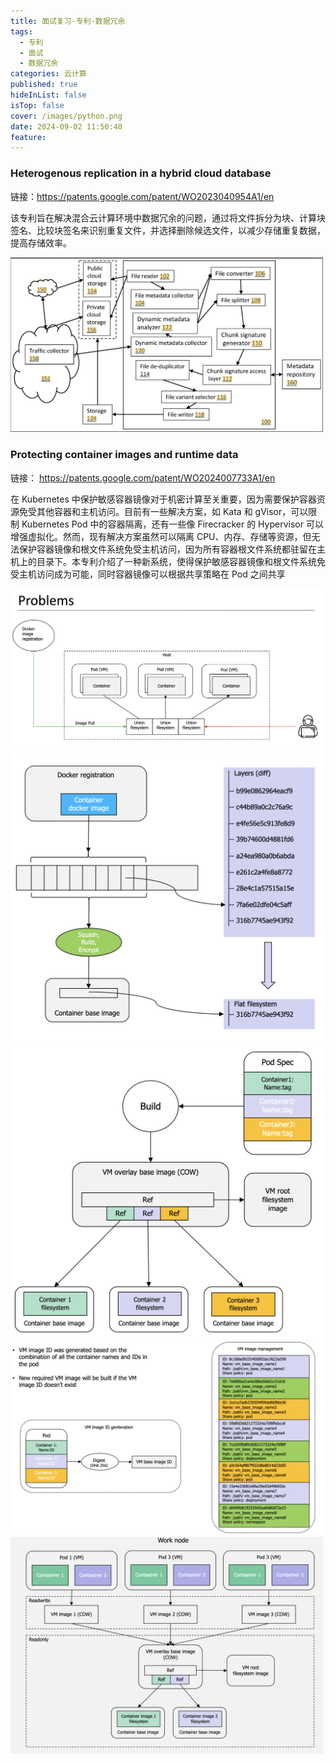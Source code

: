 ```yaml
---
title: 面试复习-专利-数据冗余
tags:
  - 专利
  - 面试
  - 数据冗余
categories: 云计算
published: true
hideInList: false
isTop: false
cover: /images/python.png
date: 2024-09-02 11:50:40
feature:
---
```


### Heterogenous replication in a hybrid cloud database 

链接：https://patents.google.com/patent/WO2023040954A1/en

该专利旨在解决混合云计算环境中数据冗余的问题，通过将文件拆分为块、计算块签名、比较块签名来识别重复文件，并选择删除候选文件，以减少存储重复数据，提高存储效率。

<img src="/images/patent_dr.png" width="500px" />


### Protecting container images and runtime data 

链接： https://patents.google.com/patent/WO2024007733A1/en

在 Kubernetes 中保护敏感容器镜像对于机密计算至关重要，因为需要保护容器资源免受其他容器和主机访问。目前有一些解决方案，如 Kata 和 gVisor，可以限制 Kubernetes Pod 中的容器隔离，还有一些像 Firecracker 的 Hypervisor 可以增强虚拟化。然而，现有解决方案虽然可以隔离 CPU、内存、存储等资源，但无法保护容器镜像和根文件系统免受主机访问，因为所有容器根文件系统都驻留在主机上的目录下。本专利介绍了一种新系统，使得保护敏感容器镜像和根文件系统免受主机访问成为可能，同时容器镜像可以根据共享策略在 Pod 之间共享

<img src="/images/patent-2-1.png" width="500px" />
<img src="/images/patent-2-2.png" width="500px" />
<img src="/images/patent-2-3.png" width="500px" />
<img src="/images/patent-2-4.png" width="500px" />
<img src="/images/patent-2-5.png" width="500px" />